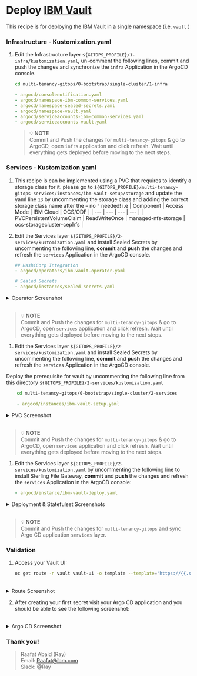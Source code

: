 # Deploy [IBM Vault ](https://www.vaultproject.io/)

This recipe is for deploying the IBM Vault in a single namespace (i.e. `vault` ) 

### Infrastructure - Kustomization.yaml
1. Edit the Infrastructure layer `${GITOPS_PROFILE}/1-infra/kustomization.yaml`, un-comment the following lines, commit and push the changes and synchronize the `infra` Application in the ArgoCD console.

    ```bash        
    cd multi-tenancy-gitops/0-bootstrap/single-cluster/1-infra
    ```

    ```yaml
    - argocd/consolenotification.yaml
    - argocd/namespace-ibm-common-services.yaml
    - argocd/namespace-sealed-secrets.yaml
    - argocd/namespace-vault.yaml
    - argocd/serviceaccounts-ibm-common-services.yaml
    - argocd/serviceaccounts-vault.yaml
    ```
    >  💡 **NOTE**  
    > Commit and Push the changes for `multi-tenancy-gitops` & go to ArgoCD, open `infra` application and click refresh.
    > Wait until everything gets deployed before moving to the next steps.

### Services - Kustomization.yaml

1. This recipe is can be implemented using a PVC that requires to identify a storage class for it. please go to `${GITOPS_PROFILE}/multi-tenancy-gitops-services/instances/ibm-vault-setup/storage` and update the yaml line `13` by uncommenting the storage class and adding the correct storage class name after the `=` no `"` needed!
i.e
    | Component | Access Mode | IBM Cloud | OCS/ODF |
    | --- | --- | --- | --- |
    | PVCPersistentVolumeClaim | ReadWriteOnce | managed-nfs-storage | ocs-storagecluster-cephfs |

1. Edit the Services layer `${GITOPS_PROFILE}/2-services/kustomization.yaml` and install Sealed Secrets by uncommenting the following line, **commit** and **push** the changes and refresh the `services` Application in the ArgoCD console.
   
    ```yaml
    ## HashiCorp Integration 
    - argocd/operators/ibm-vault-operator.yaml

    # Sealed Secrets
    - argocd/instances/sealed-secrets.yaml
    ```
<details>
  <summary> Operator Screenshot </summary>

   ![Operator](images/vault/vault-operator.png)

</details>

</br>

>  💡 **NOTE**  
> Commit and Push the changes for `multi-tenancy-gitops` & go to ArgoCD, open `services` application and click refresh.
> Wait until everything gets deployed before moving to the next steps.

1. Edit the Services layer `${GITOPS_PROFILE}/2-services/kustomization.yaml` and install Sealed Secrets by uncommenting the following line, **commit** and **push** the changes and refresh the `services` Application in the ArgoCD console.

Deploy the prerequisite for vault by uncommenting the following line from this directory `${GITOPS_PROFILE}/2-services/kustomization.yaml`

```bash        
    cd multi-tenancy-gitops/0-bootstrap/single-cluster/2-services
```

```yaml
    - argocd/instances/ibm-vault-setup.yaml
```  
<details>
  <summary> PVC Screenshot </summary>

   ![PVC](images/vault/vault-pvc.png)
   
</details>

</br>

>  💡 **NOTE**  
> Commit and Push the changes for `multi-tenancy-gitops` & go to ArgoCD, open `services` application and click refresh.
> Wait until everything gets deployed before moving to the next steps.

1. Edit the Services layer `${GITOPS_PROFILE}/2-services/kustomization.yaml` by uncommenting the following line to install Sterling File Gateway, **commit** and **push** the changes and refresh the `services` Application in the ArgoCD console:

    ```yaml
    - argocd/instance/ibm-vault-deploy.yaml
    ```

<details>
  <summary> Deployment & Statefulset Screenshots </summary>
   
   ![Deployment](images/vault/vault-deployment.png)
    </br>
   ![Statefulset](images/vault/vault-statfulset.png)
   

   
</details>

</br>

>  💡 **NOTE**  
> Commit and Push the changes for `multi-tenancy-gitops` and
> sync Argo CD application `services` layer.

### Validation

1.  Access your Vault UI:

    ```bash
    oc get route -n vault vault-ui -o template --template='https://{{.spec.host}}'
    ```
</br>

<details>
  <summary> Route Screenshot </summary>
   
   ![Deployment](images/vault/vault-route.png) 

</details>

2. After creating your first secret visit your Argo CD application and you should be able to see the following screenshot:

</br>

<details>
  <summary> Argo CD Screenshot </summary>
   
   ![Deployment](images/vault/vault-in-argocd.png) 

</details>

### Thank you! 
> Raafat Abaid (Ray)  
> Email: Raafat@ibm.com </br>
> Slack: @Ray
